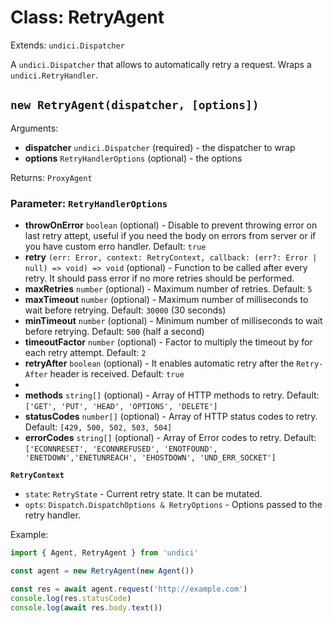 # Class: RetryAgent

Extends: `undici.Dispatcher`

A `undici.Dispatcher` that allows to automatically retry a request.
Wraps a `undici.RetryHandler`.

## `new RetryAgent(dispatcher, [options])`

Arguments:

* **dispatcher** `undici.Dispatcher` (required) - the dispatcher to wrap
* **options** `RetryHandlerOptions` (optional) - the options

Returns: `ProxyAgent`

### Parameter: `RetryHandlerOptions`

- **throwOnError** `boolean` (optional) - Disable to prevent throwing error on last retry attept, useful if you need the body on errors from server or if you have custom erro handler. Default: `true`
- **retry** `(err: Error, context: RetryContext, callback: (err?: Error | null) => void) => void` (optional) - Function to be called after every retry. It should pass error if no more retries should be performed.
- **maxRetries** `number` (optional) - Maximum number of retries. Default: `5`
- **maxTimeout** `number` (optional) - Maximum number of milliseconds to wait before retrying. Default: `30000` (30 seconds)
- **minTimeout** `number` (optional) - Minimum number of milliseconds to wait before retrying. Default: `500` (half a second)
- **timeoutFactor** `number` (optional) - Factor to multiply the timeout by for each retry attempt. Default: `2`
- **retryAfter** `boolean` (optional) - It enables automatic retry after the `Retry-After` header is received. Default: `true`
-
- **methods** `string[]` (optional) - Array of HTTP methods to retry. Default: `['GET', 'PUT', 'HEAD', 'OPTIONS', 'DELETE']`
- **statusCodes** `number[]` (optional) - Array of HTTP status codes to retry. Default: `[429, 500, 502, 503, 504]`
- **errorCodes** `string[]` (optional) - Array of Error codes to retry. Default: `['ECONNRESET', 'ECONNREFUSED', 'ENOTFOUND', 'ENETDOWN','ENETUNREACH', 'EHOSTDOWN', 'UND_ERR_SOCKET']`

**`RetryContext`**

- `state`: `RetryState` - Current retry state. It can be mutated.
- `opts`: `Dispatch.DispatchOptions & RetryOptions` - Options passed to the retry handler.

Example:

```js
import { Agent, RetryAgent } from 'undici'

const agent = new RetryAgent(new Agent())

const res = await agent.request('http://example.com')
console.log(res.statusCode)
console.log(await res.body.text())
```
